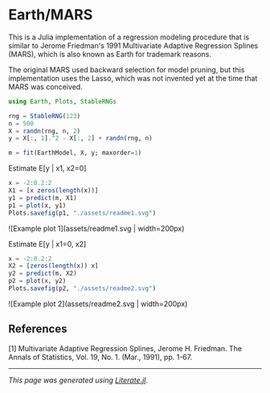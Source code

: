 # Earth/MARS

This is a Julia implementation of a regression modeling procedure that
is similar to Jerome Friedman's 1991 Multivariate Adaptive Regression
Splines (MARS), which is also known as Earth for trademark reasons.

The original MARS used backward selection for model pruning, but this
implementation uses the Lasso, which was not invented yet at the time
that MARS was conceived.

````julia
using Earth, Plots, StableRNGs

rng = StableRNG(123)
n = 500
X = randn(rng, n, 2)
y = X[:, 1].^2 - X[:, 2] + randn(rng, n)

m = fit(EarthModel, X, y; maxorder=1)
````

Estimate E[y | x1, x2=0]

````julia
x = -2:0.2:2
X1 = [x zeros(length(x))]
y1 = predict(m, X1)
p1 = plot(x, y1)
Plots.savefig(p1, "./assets/readme1.svg")
````

![Example plot 1](assets/readme1.svg | width=200px)

Estimate E[y | x1=0, x2]

````julia
x = -2:0.2:2
X2 = [zeros(length(x)) x]
y2 = predict(m, X2)
p2 = plot(x, y2)
Plots.savefig(p2, "./assets/readme2.svg")
````

![Example plot 2](assets/readme2.svg | width=200px)

## References

[1] Multivariate Adaptive Regression Splines, Jerome H. Friedman.
The Annals of Statistics, Vol. 19, No. 1. (Mar., 1991), pp. 1-67.

---

*This page was generated using [Literate.jl](https://github.com/fredrikekre/Literate.jl).*

